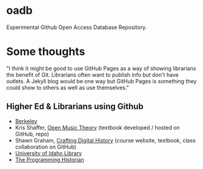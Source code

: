 # oadb
Experimental Github Open Access Database Repository.

# Some thoughts 
"I think it might be good to use GitHub Pages as a way of showing librarians the benefit of Git. Librarians often want to publish info but don't have outlets. A Jekyll blog would be one way but GitHub Pages is something they could show to others as well as use themselves."

## Higher Ed & Librarians using Github
* [Berkeley](https://technology.berkeley.edu/services/web-development-and-hosting-enterprise-applications/github-berkeley)
* Kris Shaffer, [Open Music Theory](http://openmusictheory.com/) (textbook developed / hosted on GitHub, repo)
* Shawn Graham, [Crafting Digital History](http://site.craftingdigitalhistory.ca/) (course website, textbook, class collaboration on GitHub)
* [University of Idaho Library](https://uidaholib.github.io/get-git/)
* [The Programming Historian](https://programminghistorian.org/)
